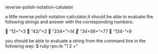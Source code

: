 reverse-polish-notation-calulator

a little reverse polish notation calculator,it should be able to evaluate the following strings and answer with the corresponding numbers:

 “12+”=3
 “42/”=2
 “234+*”=14
 “34+56+*”=77
 “134-”=9

you should be able to evaluate a string from the command line in the following way:
$ ruby rpn.rb "1 2 +"




